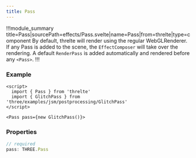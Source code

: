 ```yaml
---
title: Pass
---
```


!!!module_summary title=Pass|sourcePath=effects/Pass.svelte|name=Pass|from=threlte|type=component
By default, threlte will render using the regular WebGLRenderer. If any Pass is added to the scene, the `EffectComposer` will take over the rendering. A default `RenderPass` is added automatically and rendered before any `<Pass>`.
!!!

### Example

```svelte
<script>
  import { Pass } from 'threlte'
  import { GlitchPass } from 'three/examples/jsm/postprocessing/GlitchPass'
</script>

<Pass pass={new GlitchPass()}>
```

### Properties

```ts
// required
pass: THREE.Pass
```
